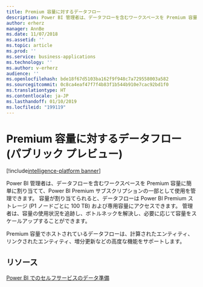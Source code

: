 ```yaml
---
title: Premium 容量に対するデータフロー
description: Power BI 管理者は、データフローを含むワークスペースを Premium 容量に簡単に割り当てて、Power BI Premium サブスクリプションの一部として使用を管理できます。
author: erherz
manager: AnnBe
ms.date: 11/07/2018
ms.assetid: ''
ms.topic: article
ms.prod: ''
ms.service: business-applications
ms.technology: ''
ms.author: v-erherz
audience: ''
ms.openlocfilehash: bde18f67d5103ba162f9f948c7a729558003a582
ms.sourcegitcommit: 0c8ca4eaf47f7f4b83f1b544b910e7cac92bd1f0
ms.translationtype: HT
ms.contentlocale: ja-JP
ms.lasthandoff: 01/10/2019
ms.locfileid: "199119"
---
```

# <a name="dataflows-on-premium-capacity-public-preview"></a>Premium 容量に対するデータフロー (パブリック プレビュー) 

[!include[intelligence-platform banner](../../includes/intelligence-platform.md)]






Power BI 管理者は、データフローを含むワークスペースを Premium 容量に簡単に割り当てて、Power BI Premium サブスクリプションの一部として使用を管理できます。 容量が割り当てられると、データフローは Power BI Premium ストレージ (P1 ノードごとに 100 TB) および専用容量にアクセスできます。 管理者は、容量の使用状況を追跡し、ボトルネックを解決し、必要に応じて容量をスケールアップすることができます。

Premium 容量でホストされているデータフローは、計算されたエンティティ、リンクされたエンティティ、増分更新などの高度な機能をサポートします。

## <a name="resources"></a>リソース
[Power BI でのセルフサービスのデータ準備](https://docs.microsoft.com/en-us/power-bi/service-dataflows-overview)
